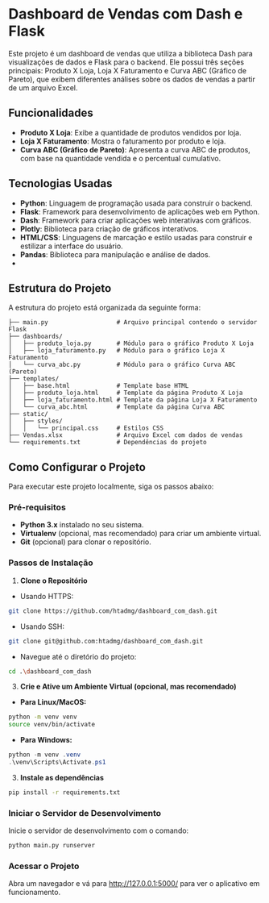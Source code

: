 # Dashboard de Vendas com Dash e Flask

Este projeto é um dashboard de vendas que utiliza a biblioteca Dash para visualizações de dados e Flask para o backend. Ele possui três seções principais: Produto X Loja, Loja X Faturamento e Curva ABC (Gráfico de Pareto), que exibem diferentes análises sobre os dados de vendas a partir de um arquivo Excel.

## Funcionalidades

- **Produto X Loja**: Exibe a quantidade de produtos vendidos por loja.
- **Loja X Faturamento**: Mostra o faturamento por produto e loja.
- **Curva ABC (Gráfico de Pareto)**: Apresenta a curva ABC de produtos, com base na quantidade vendida e o percentual cumulativo.

## Tecnologias Usadas

- **Python**: Linguagem de programação usada para construir o backend.
- **Flask**: Framework para desenvolvimento de aplicações web em Python.
- **Dash**: Framework para criar aplicações web interativas com gráficos.
- **Plotly**: Biblioteca para criação de gráficos interativos.
- **HTML/CSS**: Linguagens de marcação e estilo usadas para construir e estilizar a interface do usuário.
- **Pandas**: Biblioteca para manipulação e análise de dados.
- 
## Estrutura do Projeto

A estrutura do projeto está organizada da seguinte forma:
```
├── main.py                   # Arquivo principal contendo o servidor Flask
├── dashboards/
│   ├── produto_loja.py       # Módulo para o gráfico Produto X Loja
│   ├── loja_faturamento.py   # Módulo para o gráfico Loja X Faturamento
│   └── curva_abc.py          # Módulo para o gráfico Curva ABC (Pareto)
├── templates/
│   ├── base.html             # Template base HTML
│   ├── produto_loja.html     # Template da página Produto X Loja
│   ├── loja_faturamento.html # Template da página Loja X Faturamento
│   └── curva_abc.html        # Template da página Curva ABC
├── static/
│   ├── styles/
│   │   └── principal.css     # Estilos CSS
├── Vendas.xlsx               # Arquivo Excel com dados de vendas
└── requirements.txt          # Dependências do projeto
```
## Como Configurar o Projeto

Para executar este projeto localmente, siga os passos abaixo:

### Pré-requisitos

- **Python 3.x** instalado no seu sistema.
- **Virtualenv** (opcional, mas recomendado) para criar um ambiente virtual.
- **Git** (opcional) para clonar o repositório.

### Passos de Instalação

1. **Clone o Repositório**
- Usando HTTPS:
```bash
git clone https://github.com/htadmg/dashboard_com_dash.git
```
- Usando SSH:
```bash
git clone git@github.com:htadmg/dashboard_com_dash.git
```
- Navegue até o diretório do projeto:
```bash
cd .\dashboard_com_dash
```
   
3. **Crie e Ative um Ambiente Virtual (opcional, mas recomendado)**
- **Para Linux/MacOS:**
```bash
python -m venv venv
source venv/bin/activate
```

- **Para Windows:**
```powershell
python -m venv .venv
.\venv\Scripts\Activate.ps1
```   
3. **Instale as dependências**
```bash
pip install -r requirements.txt
```

### Iniciar o Servidor de Desenvolvimento

Inicie o servidor de desenvolvimento com o comando:

```bash
python main.py runserver
```
### Acessar o Projeto
Abra um navegador e vá para http://127.0.0.1:5000/ para ver o aplicativo em funcionamento.
